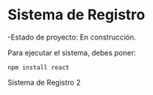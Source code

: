 <h1>Sistema de Registro</h1>

-Estado de proyecto: En construcción.

Para ejecutar el sistema, debes poner:

```npm install react```

Sistema de Registro 2
